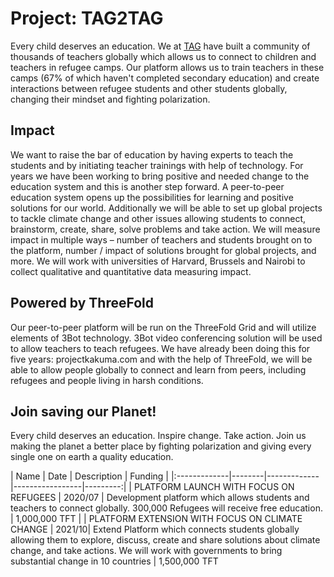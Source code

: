 # Project: TAG2TAG

 Every child deserves an education. We at [TAG](https://takeactionglobal.org) have built a community of thousands of teachers globally which allows us to connect to children and teachers in refugee camps. Our platform allows us to train teachers in these camps (67% of which haven't completed secondary education) and create interactions between refugee students and other students globally, changing their mindset and fighting polarization.

## Impact

We want to raise the bar of education by having experts to teach the students and by initiating teacher trainings with help of technology. For years we have been working to bring positive and needed change to the education system and this is another step forward. A peer-to-peer education system opens up the possibilities for learning and positive solutions for our world. Additionally we will be able to set up global projects to tackle climate change and other issues allowing students to connect, brainstorm, create, share, solve problems and take action. We will measure impact in multiple ways – number of teachers and students brought on to the platform, number / impact of solutions brought for global projects, and more. We will work with universities of Harvard, Brussels and Nairobi to collect qualitative and quantitative data measuring impact.

## Powered by ThreeFold

Our peer-to-peer platform will be run on the ThreeFold Grid and will utilize elements of 3Bot technology. 3Bot video conferencing solution will be used to allow teachers to teach refugees. We have already been doing this for five years: projectkakuma.com and with the help of ThreeFold, we will be able to allow people globally to connect and learn from peers, including refugees and people living in harsh conditions.

## Join saving our Planet!

Every child deserves an education. Inspire change. Take action. Join us making the planet a better place by fighting polarization and giving every single one on earth a quality education.

| Name         | Date   | Description | Funding |
|:-------------|--------|-------------|-----------------|---------:|
| PLATFORM LAUNCH WITH FOCUS ON REFUGEES |  2020/07 | Development platform which allows students and teachers to connect globally. 300,000 Refugees will receive free education. | 1,000,000 TFT |
| PLATFORM EXTENSION WITH FOCUS ON CLIMATE CHANGE | 2021/10|  Extend Platform which connects students globally allowing them to explore, discuss, create and share solutions about climate change, and take actions. We will work with governments to bring substantial change in 10 countries | 1,500,000 TFT